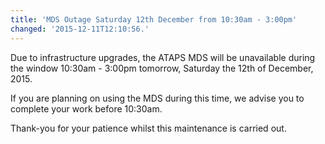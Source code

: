 ```yaml
---
title: 'MDS Outage Saturday 12th December from 10:30am - 3:00pm'
changed: '2015-12-11T12:10:56.'
---
```


<p>Due to infrastructure upgrades, the ATAPS MDS will be unavailable during the window 10:30am - 3:00pm tomorrow, Saturday the 12th of December, 2015.</p>
<p>If you are planning on using the MDS during this time, we advise you to complete your work before 10:30am.</p>
<p>Thank-you for your patience whilst this maintenance is carried out.</p>
